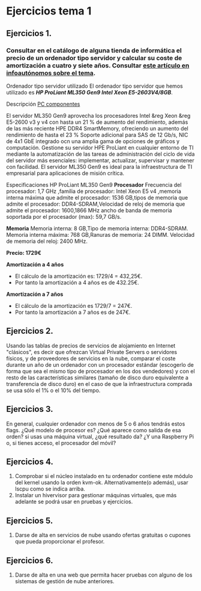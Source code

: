 # Ejercicios tema 1

## Ejercicios 1.
### Consultar en el catálogo de alguna tienda de informática el precio de un ordenador tipo servidor y calcular su coste de amortización a cuatro y siete años. Consultar [este artículo en infoautónomos sobre el tema](https://infoautonomos.eleconomista.es/consultas-a-la-comunidad/988/).

Ordenador tipo servidor utilizado
El ordenador tipo servidor que hemos utilizado es ***HP ProLiant ML350 Gen9 Intel Xeon E5-2603V4/8GB***.

Descripción [PC componentes](https://www.pccomponentes.com/hp-proliant-ml350-gen9-intel-xeon-e5-2603v4-8gb)

El servidor ML350 Gen9 aprovecha los procesadores Intel &reg Xeon &reg E5-2600 v3 y v4 con hasta un 21 % de aumento del rendimiento, además de las más reciente HPE DDR4 SmartMemory, ofreciendo un aumento del rendimiento de hasta el 23 % Soporte adicional para SAS de 12 Gb/s, NIC de 4x1 GbE integrado ocn una amplia gama de opciones de gráficos y computación. Gestione su servidor HPE ProLiant en cualquier entorno de TI mediante la automatización de las tareas de administración del ciclo de vida del servidor más esenciales: implementar, actualizar, supervisar y mantener con facilidad. El servidor ML350 Gen9 es ideal para la infraestructura de TI empresarial para aplicaciones de misión crítica.

Especificaciones HP ProLiant ML350 Gen9
**Procesador**
Frecuencia del procesador: 1,7 GHz ,familia de procesador: Intel Xeon E5 v4
,memoria interna máxima que admite el procesador: 1536 GB,tipos de memoria que admite el procesador: DDR4-SDRAM,Velocidad de reloj de memoria que admite el procesador: 1600,1866 MHz
ancho de banda de memoria soportada por el procesador (max): 59,7 GB/s.

**Memoria**
Memoria interna: 8 GB,Tipo de memoria interna: DDR4-SDRAM.
Memoria interna máxima: 768 GB,Ranuras de memoria: 24 DIMM.
Velocidad de memoria del reloj: 2400 MHz.

**Precio: 1729€**

**Amortización a 4 años**
- El cálculo de la amortización es: 1729/4 = 432,25€.
- Por tanto la amortización a 4 años es de 432.25€.

**Amortización a 7 años**
- El cálculo de la amortización es 1729/7 = 247€.
- Por tanto la amortización a 7 años es de 247€.

## Ejercicios 2.
Usando las tablas de precios de servicios de alojamiento en Internet "clásicos", es decir que ofrezcan Virtual Private Servers o servidores físicos, y de proveedores de servicios en la nube, comparar el coste durante un año de un ordenador con un procesador estándar (escogerlo de forma que sea el mismo tipo de procesador en los dos vendedores) y con el resto de las características similares (tamaño de disco duro equivalente a transferencia de disco duro) en el caso de que la infraestructura comprada se usa sólo el 1% o el 10% del tiempo.


## Ejercicios 3.
En general, cualquier ordenador con menos de 5 o 6 años tendrás estos flags. ¿Qué modelo de procesor es? ¿Qué aparece como salida de esa orden? si usas una máquina virtual, ¿qué resultado da? ¿Y una Raspberry Pi o, si tienes acceso, el procesador del móvil?

## Ejercicios 4.
1. Comprobar si el núcleo instalado en tu ordenador contiene este módulo del kernel usando la orden kvm-ok. Alternativamente(o además), usar lscpu como se indica arriba.
2. Instalar un hivervisor para gestionar máquinas virtuales, que más adelante se podrá usar en pruebas y ejercicios.

## Ejercicios 5.
1. Darse de alta en servicios de nube usando ofertas gratuitas o cupones que pueda proporcionar el profesor.

## Ejercicios 6.
1. Darse de alta en una web que permita hacer pruebas con alguno de los sistemas de gestión de nube anteriores.
